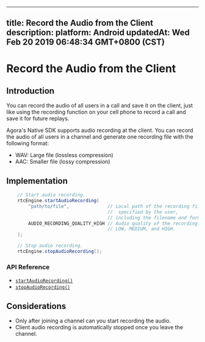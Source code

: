 
---
title: Record the Audio from the Client
description: 
platform: Android
updatedAt: Wed Feb 20 2019 06:48:34 GMT+0800 (CST)
---
# Record the Audio from the Client
## Introduction

You can record the audio of all users in a call and save it on the client, just like using the recording function on your cell phone to record a call and save it for future replays. 

Agora's Native SDK supports audio recording at the client. You can record the audio of all users in a channel and generate one recording file with the following format: 

- WAV: Large file (lossless compression)
- AAC: Smaller file (lossy compression)

## Implementation


```Java
	// Start audio recording.
	rtcEngine.startAudioRecording(
		"path/to/file",              // Local path of the recording file
		                             //  specified by the user, 
								     // including the filename and format.
		AUDIO_RECORDING_QUALITY_HIGH // Audio quality of the recording: 
		                             // LOW, MEDIUM, and HIGH.
	);

	// Stop audio recording.
	rtcEngine.stopAudioRecording();
```

### API Reference

- [`startAudioRecording()`](https://docs.agora.io/en/Audio%20Broadcast/API%20Reference/java/classio_1_1agora_1_1rtc_1_1_rtc_engine.html#a44744695d723b7d18c704a57f828cddb)
- [`stopAudioRecording()`](https://docs.agora.io/en/Audio%20Broadcast/API%20Reference/java/classio_1_1agora_1_1rtc_1_1_rtc_engine.html#a2d751055a21611b3cf99fe39d24bb1a0)

## Considerations

- Only after joining a channel can you start recording the audio.
- Client audio recording is automatically stopped once you leave the channel. 
